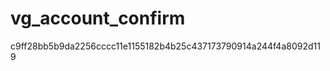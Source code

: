 vg_account_confirm
==================
c9ff28bb5b9da2256cccc11e1155182b4b25c437173790914a244f4a8092d119
